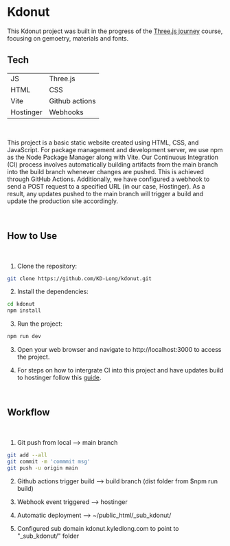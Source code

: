 # Kdonut

This Kdonut project was built in the progress of the [Three.js journey](https://threejs-journey.com) course, focusing on gemoetry, materials and fonts.
<br>

## Tech

|                |               |
| -------------- | ------------- |
| JS             | Three.js      |
| HTML           | CSS           |
| Vite           | Github actions|
| Hostinger      | Webhooks      |



<br>

This project is a basic static website created using HTML, CSS, and JavaScript. For package management and development server, we use npm as the Node Package Manager along with Vite. Our Continuous Integration (CI) process involves automatically building artifacts from the main branch into the build branch whenever changes are pushed. This is achieved through GitHub Actions. Additionally, we have configured a webhook to send a POST request to a specified URL (in our case, Hostinger). As a result, any updates pushed to the main branch will trigger a build and update the production site accordingly.

<br>

## How to Use
<br>

1. Clone the repository:

```bash
git clone https://github.com/KD-Long/kdonut.git
```

2. Install the dependencies:

```bash
cd kdonut
npm install
```

3. Run the project:

```bash
npm run dev
```

3. Open your web browser and navigate to http://localhost:3000 to access the project.

4. For steps on how to intergrate CI into this project and have updates build to hostinger follow this [guide](https://dev.to/mwoodson11/create-deployment-pipeline-for-react-app-on-hostinger-5bc9).

<br>

## Workflow 

<br>

1. Git push from local --> main branch
```bash
git add --all
git commit -m 'commmit msg'
git push -u origin main
```

2. Github actions trigger build --> build branch (dist folder from $npm run build)

3. Webhook event triggered --> hostinger

4. Automatic deployment --> ~/public_html/_sub_kdonut/

5. Configured sub domain kdonut.kyledlong.com to point to "_sub_kdonut/" folder